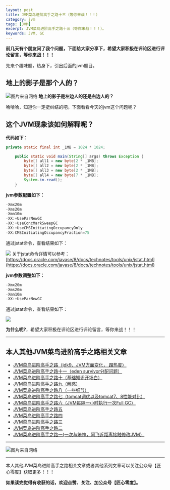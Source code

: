 ```yaml
---
layout: post
title: JVM菜鸟进阶高手之路十三（等你来战！！！）
category: jvm
tags: [JVM]
excerpt: JVM菜鸟进阶高手之路十三（等你来战！！！）。
keywords: JVM, GC
---
```


**前几天有个朋友问了我个问题，下面给大家分享下，希望大家积极在评论区进行评论留言，等你来战！！！**

先来个趣味题，热身下，引出后面的jvm题目。
## 地上的影子是那个人的？
![图片来自网络](http://upload-images.jianshu.io/upload_images/7849276-92d3f09fae12304e.JPEG?imageMogr2/auto-orient/strip%7CimageView2/2/w/1240)
**地上的影子是左边人的还是右边人的？**

哈哈哈，知道你一定挺纠结的吧。下面看看今天的jvm这个问题呢？
## 这个JVM现象该如何解释呢？
**代码如下：**
``` java
private static final int _1MB = 1024 * 1024;

	public static void main(String[] args) throws Exception {
		byte[] all1 = new byte[2 * _1MB];
		byte[] all2 = new byte[2 * _1MB];
		byte[] all3 = new byte[2 * _1MB];
		byte[] all4 = new byte[7 * _1MB];
		System.in.read();
	}
```
**jvm参数配置如下：**
``` java
-Xmx20m
-Xms20m
-Xmn10m
-XX:+UseParNewGC 
-XX:+UseConcMarkSweepGC 
-XX:+UseCMSInitiatingOccupancyOnly 
-XX:CMSInitiatingOccupancyFraction=75 
```
通过jstat命令，查看结果如下：

![](http://upload-images.jianshu.io/upload_images/7849276-7d4ec32bd5e7a735.png?imageMogr2/auto-orient/strip%7CimageView2/2/w/1240)
关于jstat命令详情可以参考：
[https://docs.oracle.com/javase/8/docs/technotes/tools/unix/jstat.html](https://docs.oracle.com/javase/8/docs/technotes/tools/unix/jstat.html)

**jvm参数调整如下：**
``` java
-Xmx20m
-Xms20m
-Xmn10m
-XX:+UseParNewGC 
```
通过jstat命令，查看结果如下：

![](http://upload-images.jianshu.io/upload_images/7849276-c2998bc6cf44417d.png?imageMogr2/auto-orient/strip%7CimageView2/2/w/1240)

**为什么呢?**，希望大家积极在评论区进行评论留言，等你来战！！！



--------------------------
## 本人其他JVM菜鸟进阶高手之路相关文章
- [JVM菜鸟进阶高手之路（jdk9、JVM方面变化， 蹭热度）](https://mp.weixin.qq.com/s?__biz=MzU2NjIzNDk5NQ==&mid=2247483711&idx=1&sn=2e2e702f68d84d3c9dc9173b56de603c&scene=19#wechat_redirect)
- [JVM菜鸟进阶高手之路十一（eden survivor分配问题）](https://mp.weixin.qq.com/s?__biz=MzU2NjIzNDk5NQ==&mid=2247483702&idx=1&sn=310d34a5a10f12959fd58581507e7b3f&scene=19#wechat_redirect)
- [JVM菜鸟进阶高手之路十（基础知识开场白）](https://mp.weixin.qq.com/s?__biz=MzU2NjIzNDk5NQ==&mid=2247483703&idx=1&sn=d24bf3f2fe869e272e0c1543cc8ebf42&scene=19#wechat_redirect)
- [JVM菜鸟进阶高手之路九（解惑）](https://mp.weixin.qq.com/s?__biz=MzU2NjIzNDk5NQ==&mid=2247483673&idx=1&sn=bc11600868fd7d659bb6792101c1fd20&scene=19#wechat_redirect)
- [JVM菜鸟进阶高手之路八（一些细节）](https://mp.weixin.qq.com/s?__biz=MzU2NjIzNDk5NQ==&mid=2247483688&idx=1&sn=4d9023d7f556b308070915df999ce4a9&scene=19#wechat_redirect)
- [JVM菜鸟进阶高手之路七（tomcat调优以及tomcat7、8性能对比）](https://mp.weixin.qq.com/s?__biz=MzU2NjIzNDk5NQ==&mid=2247483695&idx=1&sn=3afc6e930ed602dad45bc1ae75afef7e&scene=19#wechat_redirect)
- [JVM菜鸟进阶高手之路六（JVM每隔一小时执行一次Full GC）](https://mp.weixin.qq.com/s?__biz=MzU2NjIzNDk5NQ==&mid=2247483691&idx=1&sn=61e77c56a654985eb44c3e8f91f088a9&scene=19#wechat_redirect)
- [JVM菜鸟进阶高手之路五](https://mp.weixin.qq.com/s?__biz=MzU2NjIzNDk5NQ==&mid=2247483691&idx=2&sn=e80b391d9bec94e24cad615dab156d46&scene=19#wechat_redirect)
- [JVM菜鸟进阶高手之路四](https://mp.weixin.qq.com/s?__biz=MzU2NjIzNDk5NQ==&mid=2247483680&idx=4&sn=d590b1dcb0533027b0e632fe6c1f4d21&scene=19#wechat_redirect)
- [JVM菜鸟进阶高手之路三](https://mp.weixin.qq.com/s?__biz=MzU2NjIzNDk5NQ==&mid=2247483680&idx=3&sn=0f0d3ca480c28470ef41686ad7d61a6c&scene=19#wechat_redirect)
- [JVM菜鸟进阶高手之路二](https://mp.weixin.qq.com/s?__biz=MzU2NjIzNDk5NQ==&mid=2247483680&idx=2&sn=c83333705f423ad344c61a8541457897&scene=19#wechat_redirect)
- [JVM菜鸟进阶高手之路一(一次与笨神，阿飞近距离接触修改JVM）](https://mp.weixin.qq.com/s?__biz=MzU2NjIzNDk5NQ==&mid=2247483680&idx=1&sn=079d801a792b03016704dfcc99158b6e&scene=19#wechat_redirect)

----------------------------------------------------------------
![图片来自网络](http://upload-images.jianshu.io/upload_images/7849276-bf57531b1e784827.png?imageMogr2/auto-orient/strip%7CimageView2/2/w/1240)

-------------------

本人其他JVM菜鸟进阶高手之路相关文章或者其他系列文章可以关注公众号【匠心零度】获取更多！！！

**如果读完觉得有收获的话，欢迎点赞、关注、加公众号【匠心零度】。**